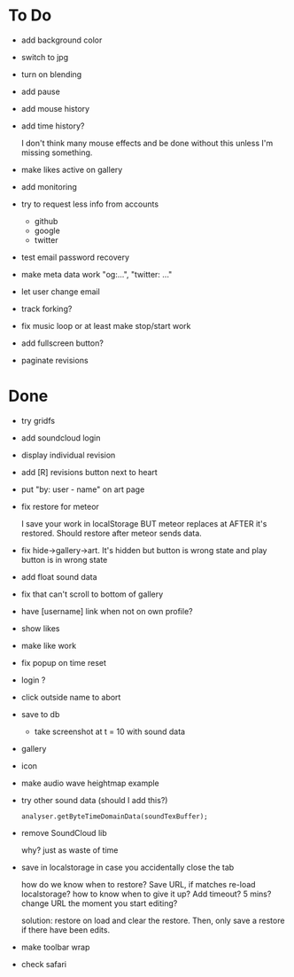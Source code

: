 ﻿# To Do

*   add background color

*   switch to jpg

*   turn on blending

*   add pause

*   add mouse history

*   add time history?

    I don't think many mouse effects and be done without
    this unless I'm missing something.

*   make likes active on gallery

*   add monitoring

*   try to request less info from accounts

    *   github
    *   google
    *   twitter

*   test email password recovery

*   make meta data work "og:...", "twitter: ..."

*   let user change email

*   track forking?

*   fix music loop or at least make stop/start work

*   add fullscreen button?

*   paginate revisions

# Done

*   try gridfs

*   add soundcloud login

*   display individual revision

*   add [R] revisions button next to heart

*   put "by: user - name" on art page

*   fix restore for meteor

    I save your work in localStorage BUT meteor replaces at AFTER it's restored.
    Should restore after meteor sends data.

*   fix hide->gallery->art. It's hidden but button is wrong state and play button is in wrong state

*   add float sound data

*   fix that can't scroll to bottom of gallery

*   have [username] link when not on own profile?

*   show likes

*   make like work

*   fix popup on time reset

*   login ?

*   click outside name to abort

*   save to db

    * take screenshot at t = 10 with sound data

*   gallery

*   icon

*   make audio wave heightmap example

*   try other sound data (should I add this?)

        analyser.getByteTimeDomainData(soundTexBuffer);

*   remove SoundCloud lib

    why? just as waste of time

*   save in localstorage in case you accidentally close the tab

    how do we know when to restore? Save URL, if matches re-load
    localstorage? how to know when to give it up? Add timeout? 5 mins?
    change URL the moment you start editing?

    solution: restore on load and clear the restore. Then, only
    save a restore if there have been edits.

*   make toolbar wrap

*   check safari


